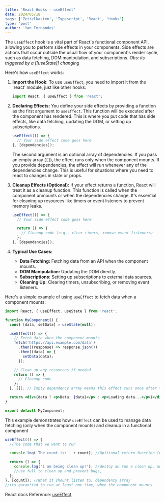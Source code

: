 ```yaml
---
title: 'React Hooks - useEffect'
date: 2024/05/18
tags: ['Zettelkasten', 'Typescript', 'React', 'Hooks']
type: 'post'
author: 'Yan Fernandes'
---
```


The `useEffect` hook is a vital part of React's functional component API, allowing you to perform side effects in your
components. Side effects are actions that occur outside the usual flow of your component's render cycle, such as data
fetching, DOM manipulation, and subscriptions. _Obs: its triggered by a [[useState]] changing_

Here's how `useEffect` works:

1. **Import the Hook:** To use `useEffect`, you need to import it from the 'react' module, just like other hooks:

   ```jsx
   import React, { useEffect } from 'react';
   ```

2. **Declaring Effects:** You define your side effects by providing a function as the first argument to `useEffect`.
   This function will be executed after the component has rendered. This is where you put code that has side effects,
   like data fetching, updating the DOM, or setting up subscriptions.

   ```jsx
   useEffect(() => {
     // Your side effect code goes here
   }, [dependencies]);
   ```

   The second argument is an optional array of dependencies. If you pass an empty array (`[]`), the effect runs only
   when the component mounts. If you provide dependencies, the effect will run whenever any of the dependencies change.
   This is useful for situations where you need to react to changes in state or props.

3. **Cleanup Effects (Optional):** If your effect returns a function, React will treat it as a cleanup function. This
   function is called when the component unmounts or when the dependencies change. It's essential for cleaning up
   resources like timers or event listeners to prevent memory leaks.

   ```jsx
   useEffect(() => {
     // Your side effect code goes here

     return () => {
       // Cleanup code (e.g., clear timers, remove event listeners)
     };
   }, [dependencies]);
   ```

4. **Typical Use Cases:**
   - **Data Fetching:** Fetching data from an API when the component mounts.
   - **DOM Manipulation:** Updating the DOM directly.
   - **Subscriptions:** Setting up subscriptions to external data sources.
   - **Cleaning Up:** Clearing timers, unsubscribing, or removing event listeners.

Here's a simple example of using `useEffect` to fetch data when a component mounts:

```jsx
import React, { useEffect, useState } from 'react';

function MyComponent() {
  const [data, setData] = useState(null);

  useEffect(() => {
    // Fetch data when the component mounts
    fetch('https://api.example.com/data')
      .then((response) => response.json())
      .then((data) => {
        setData(data);
      });

    // Clean up any resources if needed
    return () => {
      // Cleanup code
    };
  }, []); // Empty dependency array means this effect runs once after the initial render

  return <div>{data ? <p>Data: {data}</p> : <p>Loading data...</p>}</div>;
}

export default MyComponent;
```

This example demonstrates how `useEffect` can be used to manage data fetching (only when the component mounts) and
cleanup in a functional component

```jsx
useEffect(() => {
  //The code that we want to run

  console.log('The count is: ' + count); //Opitional return function (used as a clean up function as a lifecycle)

  return () => {
    console.log('i am being clean up!'); //destoy an run a clean up, and the next time run with the new value
    //use full to clean up and prevent bugs,
  };
}, [count]); //What it shount listen to, dependency array
//its garantied to run at least one time, when the component mounts
```

React docs Reference: [useEffect](https://react.dev/reference/react/useEffect)
